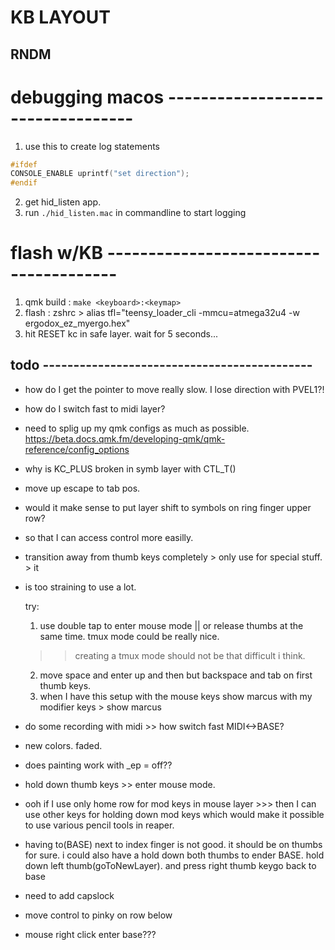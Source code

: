 # KB LAYOUT

## RNDM

# debugging macos ----------------------------------

1. use this to create log statements

```C
#ifdef
CONSOLE_ENABLE uprintf("set direction");
#endif
```

2. get hid_listen app.
3. run `./hid_listen.mac` in commandline to start logging

# flash w/KB ---------------------------------------

1. qmk build : `make <keyboard>:<keymap>`
2. flash : zshrc > alias tfl="teensy_loader_cli -mmcu=atmega32u4 -w ergodox_ez_myergo.hex"
3. hit RESET kc in safe layer. wait for 5 seconds...

## todo --------------------------------------------

- how do I get the pointer to move really slow. I lose direction with PVEL1?!

- how do I switch fast to midi layer?

- need to splig up my qmk configs as much as possible.
  https://beta.docs.qmk.fm/developing-qmk/qmk-reference/config_options

- why is KC_PLUS broken in symb layer with CTL_T()

- move up escape to tab pos.

- would it make sense to put layer shift to symbols on ring finger upper row?
- so that I can access control more easilly.

- transition away from thumb keys completely > only use for special stuff. > it
- is too straining to use a lot.

  try:

  1. use double tap to enter mouse mode || or release thumbs at the same time. tmux mode could be really nice.

  > > creating a tmux mode should not be that difficult i think.

  2. move space and enter up and then but backspace and tab on first thumb keys.
  3. when I have this setup with the mouse keys show marcus with my modifier keys > show marcus

- do some recording with midi >> how switch fast MIDI<->BASE?

- new colors. faded.

- does painting work with \_ep = off??

- hold down thumb keys >> enter mouse mode.

- ooh if I use only home row for mod keys in mouse layer >>> then I can use other keys for holding down mod keys
  which would make it possible to use various pencil tools in reaper.

- having to(BASE) next to index finger is not good. it should be on thumbs for sure.
  i could also have a hold down both thumbs to ender BASE.
  hold down left thumb(goToNewLayer). and press right thumb keygo back to base

- need to add capslock

- move control to pinky on row below

- mouse right click enter base???
